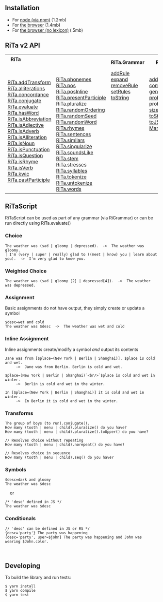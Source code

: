 ## Installation

* For [node (via npm)](https://www.npmjs.com/package/rita/v/2.0.0-beta.6) (1.2mb)
* For [the browser](https://github.com/dhowe/rita2js/releases/download/v2.0.0-beta.6/rita-web-full.js) (1.4mb)
* For [the browser (no lexicon)](https://github.com/dhowe/rita2js/releases/download/v2.0.0-beta.6/rita-web-nolex.js) (.5mb)

## RiTa v2 API

  <table cellspacing="0" cellpadding="0" border="0">
   <tr>
    <th colspan=2>RiTa&nbsp;&nbsp;&nbsp;&nbsp;&nbsp;&nbsp;&nbsp;&nbsp;&nbsp;&nbsp;&nbsp;&nbsp;&nbsp;&nbsp;&nbsp;&nbsp;&nbsp;&nbsp;     &nbsp;&nbsp;&nbsp;&nbsp;&nbsp;&nbsp;&nbsp;&nbsp;&nbsp;&nbsp;&nbsp;&nbsp;&nbsp;&nbsp;&nbsp;&nbsp;&nbsp;&nbsp;&nbsp;&nbsp;&nbsp;&nbsp;
&nbsp;&nbsp;&nbsp;&nbsp;&nbsp;&nbsp;&nbsp;&nbsp;&nbsp;&nbsp;&nbsp;&nbsp;&nbsp;&nbsp;&nbsp;&nbsp;&nbsp;&nbsp;&nbsp;&nbsp;&nbsp;      &nbsp;&nbsp;&nbsp;&nbsp;&nbsp;&nbsp;&nbsp;&nbsp;&nbsp;&nbsp;&nbsp;&nbsp;&nbsp;&nbsp;&nbsp;&nbsp;&nbsp;&nbsp;&nbsp;&nbsp;&nbsp;
    </th>
    <th>RiTa.Grammar</th>
    <th>RiTa.Markov</th>
    <th></th>
   </tr>
   <tr>
    <td>
    <a href="RiTa/addTransform/index.html">RiTa.addTransform</a><br/>
    <a href="RiTa/alliterations/index.html">RiTa.alliterations</a><br/>
    <a href="RiTa/concordance/index.html">RiTa.concordance</a><br/>
    <a href="RiTa/conjugate/index.html">RiTa.conjugate</a><br/>
    <a href="RiTa/evaluate/index.html">RiTa.evaluate</a><br/>
    <a href="RiTa/hasWord/index.html">RiTa.hasWord</a><br/>
    <a href="RiTa/isAbbreviation/index.html">RiTa.isAbbreviation</a><br/>
    <a href="RiTa/isAdjective/index.html">RiTa.isAdjective</a><br/>
    <a href="RiTa/isAdverb/index.html">RiTa.isAdverb</a><br/>
    <a href="RiTa/isAlliteration/index.html">RiTa.isAlliteration</a><br/>
    <a href="RiTa/isNoun/index.html">RiTa.isNoun</a><br/>
    <a href="RiTa/isPunctuation/index.html">RiTa.isPunctuation</a><br/>
    <a href="RiTa/isQuestion/index.html">RiTa.isQuestion</a><br/>
    <a href="RiTa/isRhyme/index.html">RiTa.isRhyme</a><br/>
    <a href="RiTa/isVerb/index.html">RiTa.isVerb</a><br/>
    <a href="RiTa/kwic/index.html">RiTa.kwic</a><br/>
    <a href="RiTa/pastParticiple/index.html">RiTa.pastParticiple</a><br/>
   </td>
   <td><br/>
    <a href="RiTa/phonemes/index.html">RiTa.phonemes</a><br/>
    <a href="RiTa/pos/index.html">RiTa.pos</a><br/>
    <a href="RiTa/posInline/index.html">RiTa.posInline</a><br/>
    <a href="RiTa/presentParticiple/index.html">RiTa.presentParticiple</a><br/>
    <a href="RiTa/pluralize/index.html">RiTa.pluralize</a><br/>
    <a href="RiTa/randomOrdering/index.html">RiTa.randomOrdering</a><br/>
    <a href="RiTa/randomSeed/index.html">RiTa.randomSeed</a><br/>
    <a href="RiTa/randomWord/index.html">RiTa.randomWord</a><br/>
    <a href="RiTa/rhymes/index.html">RiTa.rhymes</a><br/>
    <a href="RiTa/sentences/index.html">RiTa.sentences</a><br/>
    <a href="RiTa/similars/index.html">RiTa.similars</a><br/>
    <a href="RiTa/singularize/index.html">RiTa.singularize</a><br/>
    <a href="RiTa/soundsLike/index.html">RiTa.soundsLike</a><br/>
    <a href="RiTa/stem/index.html">RiTa.stem</a><br/>
    <a href="RiTa/stresses/index.html">RiTa.stresses</a><br/>
    <a href="RiTa/syllables/index.html">RiTa.syllables</a><br/>
    <a href="RiTa/tokenize/index.html">RiTa.tokenize</a><br/>
    <a href="RiTa/untokenize/index.html">RiTa.untokenize</a><br/>
    <a href="RiTa/words/index.html">RiTa.words</a><br/>
   </td>
   <td style="vertical-align: top;" >
    <a href="Grammar/addRule/index.html">addRule</a><br/>
    <a href="Grammar/expand/index.html">expand</a><br/>
    <a href="Grammar/removeRule/index.html">removeRule</a><br/>
    <a href="Grammar/setRules/index.html">setRules</a><br/>
    <a href="Grammar/toString/index.html">toString</a><br/>
    <br/><br/><br/><br/><br/><br/><br/><br/><br/><br/><br/><br/><br/>
   </td>
   <td>
    <a href="Markov/addText/index.html">addText</a><br/>
    <a href="Markov/completions/index.html">completions</a><br/>
    <a href="Markov/generate/index.html">generate</a><br/>
    <a href="Markov/probability/index.html">probability</a><br/>
    <a href="Markov/probabilities/index.html">probabilities</a><br/>
    <a href="Markov/size/index.html">size</a><br/>
    <a href="Markov/toString/index.html">toString</a><br/>
    <a href="Markov/toJSON/index.html">toJSON</a><br/>
    <a href="Markov/fromJSON/index.html">Markov.fromJSON</a><br/>
    <br/><br/><br/><br/><br/><br/><br/><br/><br/>
   </td>
     <td>
       &nbsp;&nbsp;&nbsp;&nbsp;&nbsp;
       &nbsp;&nbsp;&nbsp;&nbsp;&nbsp;
       &nbsp;&nbsp;&nbsp;&nbsp;&nbsp;
       &nbsp;&nbsp;&nbsp;&nbsp;&nbsp;
       &nbsp;&nbsp;&nbsp;&nbsp;&nbsp;
       &nbsp;&nbsp;&nbsp;&nbsp;&nbsp;
     </td>
 </tr>
</table>
  

## RiTaScript

RiTaScript can be used as part of any grammar (via RiGrammar) or can be run directly using RiTa.evaluate() 


### Choice

```
The weather was (sad | gloomy | depressed).  ->  The weather was gloomy. 
| I'm (very | super | really) glad to ((meet | know) you | learn about you).  ->  I'm very glad to know you. 
```

### Weighted Choice
```
The weather was (sad | gloomy [2] | depressed[4]).  ->  The weather was depressed. 
```

### Assignment
Basic assignments do not have output, they simply create or update a symbol

```
$desc=wet and cold
The weather was $desc  ->  The weather was wet and cold 
```

### Inline Assignment

Inline assignments create/modify a symbol _and_ output its contents

```
Jane was from [$place=(New York | Berlin | Shanghai)]. $place is cold and wet. 
     ->  Jane was from Berlin. Berlin is cold and wet.

$place=(New York | Berlin | Shanghai)`<br/>`$place is cold and wet in winter. 
     ->  Berlin is cold and wet in the winter.
    
In [$place=(New York | Berlin | Shanghai)] it is cold and wet in winter. 
     ->  In Berlin it is cold and wet in the winter.
```


### Transforms

```
The group of boys (to run).conjugate().
How many (tooth | menu | child).pluralize() do you have?
How many (tooth | menu | child).pluralize().toUpper() do you have?

// Resolves choice without repeating
How many (tooth | menu | child).norepeat() do you have?

// Resolves choice in sequence
How many (tooth | menu | child).seq() do you have?
```

<!--
### Choice

| | | 
|-|-|
| The weather was (sad &#124; gloomy &#124; depressed). | The weather was depressed. |
| I'm (very &#124; super &#124; really) glad to ((meet &#124; know) you &#124; learn about you). | I'm very glad to know you. |


### Weighted Choice
| | | 
|-|-|
| The weather was (sad &#124; gloomy [2] &#124; depressed[4]). | The weather was gloomy. |

### Assignment

Basic assignments do not have output, they simply create/update a symbol
| | | 
|-|-|
|$desc=wet and cold||
|The weather was $desc|The weather was wet and cold|

### Inline Assignment

Inline assignments create/modify a symbol _and_ output its contents

| | | 
|-|-|
| `Jane was from [$place=(New York | Berlin | Shanghai)]. $place is cold and wet.` | `Jane was from Berlin. Berlin is cold and wet.` |
| `$place=(New York | Berlin | Shanghai)`<br/>`$place is cold and wet in winter.` | `Berlin is cold and wet in the winter.` |
| `In [$place=(New York | Berlin | Shanghai)] it is cold and wet in winter.` | `In Berlin it is cold and wet in the winter.` |


```
Jane was from [$place=(New York | Berlin | Shanghai)]. 
$place is cold and wet in the winter.

$place=(New York | Berlin | Shanghai) 
$place is cold and wet in the winter.

$place=(New York | Berlin | Shanghai) is cold and wet in the winter.

In [$place=(New York | Berlin | Shanghai)], it is cold and wet in winter.

In [$place=(New York | Berlin | Shanghai) it is cold and wet in winter].

```
-->
### Symbols

```
$desc=dark and gloomy
The weather was $desc
```
&nbsp;&nbsp;&nbsp;&nbsp;or 
```
/* 'desc' defined in JS */
The weather was $desc
```

### Conditionals

```
// 'desc' can be defined in JS or RS */
{desc='party'} The party was happening
{desc='party', user=$john} The party was happening and John was wearing $John.color.
```
<!--
### Conditionals: If-else

```
{adj='positive'} The party was happening :: The party was not happening.
```
&nbsp;&nbsp;&nbsp;&nbsp;or 
```
{adj='positive'} The party was happening.
{adj!='positive'} The party was not happening.
```
<!--
### Labels
```
#Opening {
 The Fellow will be expected to teach one course. Apart from focusing on their own research and \
 teaching one course, the Fellow will be expected to give a presentation of their scholarship at the \
 Institute. The Fellow will also be expected to participate in the intellectual life of the community.
}

$Opening=(
 The Fellow will be expected to teach one course. Apart from focusing on their own research and \
 teaching one course, the Fellow will be expected to give a presentation of their scholarship at the \
 Institute. The Fellow will also be expected to participate in the intellectual life of the community.
)
```
-->

&nbsp;

## Developing
To build the library and run tests:
```
$ yarn install 
$ yarn compile
$ yarn test
```
&nbsp;
